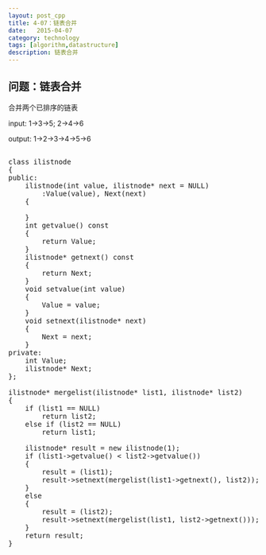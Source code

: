 ```yaml
---
layout: post_cpp
title: 4-07：链表合并
date:   2015-04-07
category: technology
tags: [algorithm,datastructure]
description: 链表合并
---
```


## 问题：链表合并

合并两个已排序的链表

input:	1->3->5;	2->4->6

output:	1->2->3->4->5->6 <!-- more -->

<pre class="brush: cpp">

class ilistnode
{
public:
	ilistnode(int value, ilistnode* next = NULL)
		:Value(value), Next(next)
	{

	}
	int getvalue() const
	{
		return Value;
	}
	ilistnode* getnext() const
	{
		return Next;
	}
	void setvalue(int value)
	{
		Value = value;
	}
	void setnext(ilistnode* next)
	{
		Next = next;
	}
private:
	int Value;
	ilistnode* Next;
};

ilistnode* mergelist(ilistnode* list1, ilistnode* list2)
{
	if (list1 == NULL)
		return list2;
	else if (list2 == NULL)
		return list1;

	ilistnode* result = new ilistnode(1);
	if (list1->getvalue() < list2->getvalue())
	{
		result = (list1);
		result->setnext(mergelist(list1->getnext(), list2));
	}
	else
	{
		result = (list2);
		result->setnext(mergelist(list1, list2->getnext()));
	}
	return result;
}

</pre>
